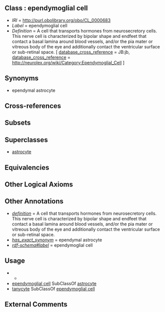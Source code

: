 
## Class : ependymoglial cell

 * *IRI* = http://purl.obolibrary.org/obo/CL_0000683
 * *Label* = ependymoglial cell
 * *Definition* = A cell that transports hormones from neurosecretory cells. This nerve cell is characterized by bipolar shape and endfeet that contact a basal lamina around blood vessels, and/or the pia mater or vitreous body of the eye and additionally contact the ventricular surface or sub-retinal space. [ [database_cross_reference](../../ef/oboInOwl#hasDbXref.md) = JB:jb, [database_cross_reference](../../ef/oboInOwl#hasDbXref.md) = http://neurolex.org/wiki/Category:Ependymoglial_Cell ]

## Synonyms

 * ependymal astrocyte

## Cross-references


## Subsets


## Superclasses

 * [astrocyte](../../CL/27/CL_0000127.md)

## Equivalencies


## Other Logical Axioms


## Other Annotations

 * *[definition](../../IAO/15/IAO_0000115.md)* = A cell that transports hormones from neurosecretory cells. This nerve cell is characterized by bipolar shape and endfeet that contact a basal lamina around blood vessels, and/or the pia mater or vitreous body of the eye and additionally contact the ventricular surface or sub-retinal space.
 * *[has_exact_synonym](../../ym/oboInOwl#hasExactSynonym.md)* = ependymal astrocyte
 * *[rdf-schema#label](../../el/rdf-schema#label.md)* = ependymoglial cell

## Usage

 * -
 * [ependymoglial cell](../../CL/83/CL_0000683.md) SubClassOf [astrocyte](../../CL/27/CL_0000127.md)
 * [tanycyte](../../CL/85/CL_0002085.md) SubClassOf [ependymoglial cell](../../CL/83/CL_0000683.md)

## External Comments


